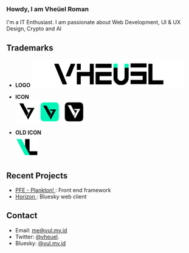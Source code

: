 ### Howdy, I am Vheüel Roman
I'm a IT Enthusiast. I am passionate about Web Development, UI & UX Design, Crypto and AI

## Trademarks
- __LOGO__ 
<img src="assets/images/logo vheuel.png"/><br>


- __ICON__ <br> <img src="assets/images/Icon.png" width="60"/><img src="assets/images/Icon Square Green.png" width="60"/> <img src="assets/images/Icon Square Black.png" width="60"/>

- __OLD ICON__ <br> <img src="assets/images/old icon.png" width="60"/>


## Recent Projects
- [PFE - Plankton! ](https://github.com/vheuel/plankton): Front end framework
- [Horizon ](https://github.com/vheuel/horizon): Bluesky web client
## Contact
- Email: me@vul.my.id
- Twitter:  [@vheuel](https://twitter.com/vheuel).
- Bluesky: [@vul.my.id](https://bsky.app/profile/vul.my.id)
